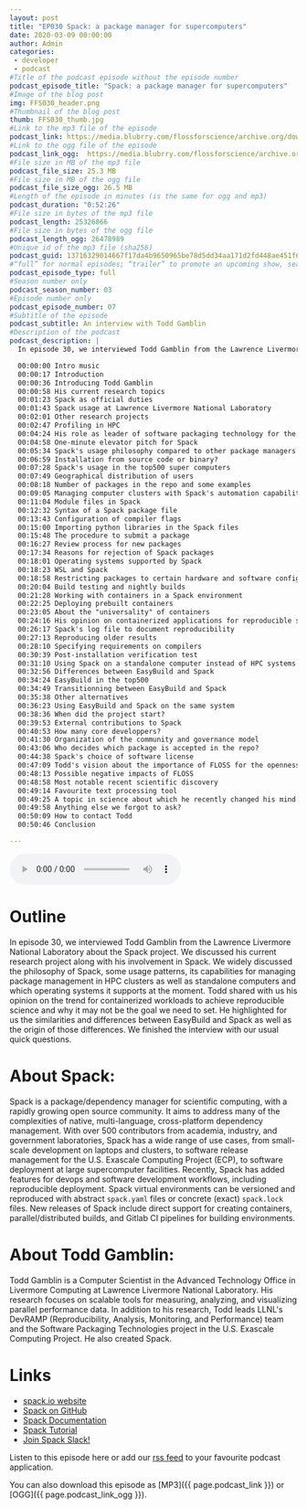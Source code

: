 ```yaml
---
layout: post
title: "EP030 Spack: a package manager for supercomputers"
date: 2020-03-09 00:00:00
author: Admin
categories:
 - developer
 - podcast
#Title of the podcast episode without the episode number
podcast_episode_title: "Spack: a package manager for supercomputers"
#Image of the blog post
img: FFS030_header.png
#Thumbnail of the blog post
thumb: FFS030_thumb.jpg
#Link to the mp3 file of the episode
podcast_link: https://media.blubrry.com/flossforscience/archive.org/download/ffs-ep-030-spack/FFS_EP030_Spack.mp3
#Link to the ogg file of the episode
podcast_link_ogg:  https://media.blubrry.com/flossforscience/archive.org/download/ffs-ep-030-spack/FFS_EP030_Spack.ogg
#File size in MB of the mp3 file
podcast_file_size: 25.3 MB
#File size in MB of the ogg file
podcast_file_size_ogg: 26.5 MB
#Length of the episode in minutes (is the same for ogg and mp3)
podcast_duration: "0:52:26"
#File size in bytes of the mp3 file
podcast_length: 25326866
#File size in bytes of the ogg file
podcast_length_ogg: 26478989
#Unique id of the mp3 file (sha256)
podcast_guid: 13716329014667f17da4b9650965be78d5dd34aa171d2fd448ae451f6f6caaa0
#“full” for normal episodes; “trailer” to promote an upcoming show, season, or episode; or “bonus” for extra content related to a show, season, or episode.
podcast_episode_type: full
#Season number only
podcast_season_number: 03
#Episode number only
podcast_episode_number: 07
#Subtitle of the episode
podcast_subtitle: An interview with Todd Gamblin
#Description of the podcast
podcast_description: |
  In episode 30, we interviewed Todd Gamblin from the Lawrence Livermore National Laboratory about the Spack project. We discussed his current research project along with his involvement in Spack. We widely discussed the philosophy of Spack, some usage patterns, its capabilities for managing package management in HPC clusters as well as standalone computers and which operating systems it supports at the moment. Todd shared with us his opinion on the trend for containerized workloads to achieve reproducible science and why it may not be the goal we need to set. He highlighted for us the similarities and differences between EasyBuild and Spack as well as the origin of those differences. We finished the interview with our usual quick questions. 

  00:00:00 Intro music
  00:00:17 Introduction
  00:00:36 Introducing Todd Gamblin
  00:00:58 His current research topics
  00:01:23 Spack as official duties
  00:01:43 Spack usage at Lawrence Livermore National Laboratory
  00:02:01 Other research projects
  00:02:47 Profiling in HPC
  00:04:24 His role as leader of software packaging technology for the exascale computing project
  00:04:58 One-minute elevator pitch for Spack
  00:05:34 Spack's usage philosophy compared to other package managers
  00:06:59 Installation from source code or binary?
  00:07:28 Spack's usage in the top500 super computers
  00:07:49 Geographical distribution of users
  00:08:18 Number of packages in the repo and some examples
  00:09:05 Managing computer clusters with Spack's automation capabilities
  00:11:04 Module files in Spack
  00:12:32 Syntax of a Spack package file
  00:13:43 Configuration of compiler flags
  00:15:00 Importing python libraries in the Spack files
  00:15:48 The procedure to submit a package
  00:16:27 Review process for new packages
  00:17:34 Reasons for rejection of Spack packages
  00:18:01 Operating systems supported by Spack
  00:18:23 WSL and Spack
  00:18:58 Restricting packages to certain hardware and software configurations
  00:20:04 Build testing and nightly builds
  00:21:28 Working with containers in a Spack environment
  00:22:25 Deploying prebuilt containers
  00:23:05 About the "universality" of containers
  00:24:16 His opinion on containerized applications for reproducible science
  00:26:17 Spack's log file to document reproducibility
  00:27:13 Reproducing older results
  00:28:10 Specifying requirements on compilers
  00:30:39 Post-installation verification test
  00:31:10 Using Spack on a standalone computer instead of HPC systems
  00:32:56 Differences between EasyBuild and Spack
  00:34:24 EasyBuild in the top500
  00:34:49 Transitionning between EasyBuild and Spack
  00:35:38 Other alternatives
  00:36:23 Using EasyBuild and Spack on the same system
  00:38:36 When did the project start?
  00:39:53 External contributions to Spack
  00:40:53 How many core developpers?
  00:41:30 Organization of the community and governance model
  00:43:06 Who decides which package is accepted in the repo?
  00:44:38 Spack's choice of software license
  00:47:09 Todd's vision about the importance of FLOSS for the openness of science
  00:48:13 Possible negative impacts of FLOSS
  00:48:58 Most notable recent scientific discovery
  00:49:14 Favourite text processing tool
  00:49:25 A topic in science about which he recently changed his mind about
  00:49:58 Anything else we forgot to ask?
  00:50:09 How to contact Todd
  00:50:46 Conclusion

---
```


<audio controls>
  <source src="{{ page.podcast_link_ogg }}" type="audio/ogg">
  <source src="{{ page.podcast_link }}" type="audio/mpeg">
Your browser does not support the audio element.
</audio>

# Outline

In episode 30, we interviewed Todd Gamblin from the Lawrence Livermore National Laboratory about the Spack project. We discussed his current research project along with his involvement in Spack. We widely discussed the philosophy of Spack, some usage patterns, its capabilities for managing package management in HPC clusters as well as standalone computers and which operating systems it supports at the moment. Todd shared with us his opinion on the trend for containerized workloads to achieve reproducible science and why it may not be the goal we need to set. He highlighted for us the similarities and differences between EasyBuild and Spack as well as the origin of those differences. We finished the interview with our usual quick questions. 

# About Spack:

Spack is a package/dependency manager for scientific computing, with a
rapidly growing open source community. It aims to address many of the
complexities of native, multi-language, cross-platform dependency
management. With over 500 contributors from academia, industry, and
government laboratories, Spack has a wide range of use cases, from
small-scale development on laptops and clusters, to software release
management for the U.S. Exascale Computing Project (ECP), to software
deployment at large supercomputer facilities. Recently, Spack has added
features for devops and software development workflows, including
reproducible deployment. Spack virtual environments can be versioned and
reproduced with abstract `spack.yaml` files or concrete (exact)
`spack.lock` files. New releases of Spack include direct support for
creating containers, parallel/distributed builds, and Gitlab CI pipelines
for building environments.

# About Todd Gamblin:

Todd Gamblin is a Computer Scientist in the Advanced Technology Office in
Livermore Computing at Lawrence Livermore National Laboratory. His
research focuses on scalable tools for measuring, analyzing, and
visualizing parallel performance data. In addition to his research, Todd
leads LLNL's DevRAMP (Reproducibility, Analysis, Monitoring, and
Performance) team and the Software Packaging Technologies project in the
U.S. Exascale Computing Project. He also created Spack.

# Links

- [spack.io website](https://spack.io)
- [Spack on GitHub](https://github.com/spack/spack)
- [Spack Documentation](https://spack.readthedocs.io)
- [Spack Tutorial](https://spack-tutorial.readthedocs.io)
- [Join Spack Slack!](https://spackpm.herokuapp.com)

Listen to this episode here or add our [rss feed](https://flossforscience.com/feed.xml) to your favourite podcast application.

You can also download this episode as [MP3]({{ page.podcast_link }}) or [OGG]({{ page.podcast_link_ogg }}).
